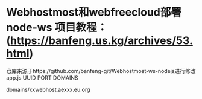 # Webhostmost和webfreecloud部署 node-ws 项目教程： (https://banfeng.us.kg/archives/53.html)
仓库来源于https://github.com/banfeng-git/Webhostmost-ws-nodejs进行修改
app.js
UUID
PORT
DOMAINS

domains/xxwebhost.aexxx.eu.org
